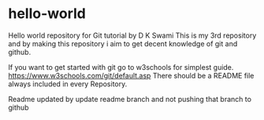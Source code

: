 # hello-world
Hello world repository for Git tutorial by D K Swami
This is my 3rd repository and by making this repository i aim to get decent knowledge of git and github.

If you want to get started with git go to w3schools for simplest guide.
https://www.w3schools.com/git/default.asp
There should be a README file always included in every Repository.

Readme updated by update readme branch and not pushing that branch to github